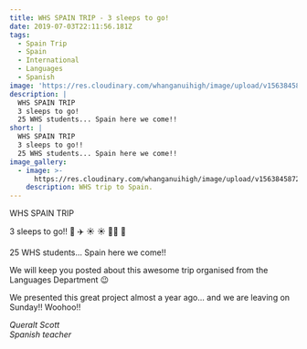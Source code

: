 ```yaml
---
title: WHS SPAIN TRIP - 3 sleeps to go!
date: 2019-07-03T22:11:56.181Z
tags:
  - Spain Trip
  - Spain
  - International
  - Languages
  - Spanish
image: 'https://res.cloudinary.com/whanganuihigh/image/upload/v1563845865/News/3.jpg'
description: |
  WHS SPAIN TRIP
  3 sleeps to go!
  25 WHS students... Spain here we come!!
short: |
  WHS SPAIN TRIP
  3 sleeps to go!! 
  25 WHS students... Spain here we come!!
image_gallery:
  - image: >-
      https://res.cloudinary.com/whanganuihigh/image/upload/v1563845872/News/2.jpg
    description: WHS trip to Spain.
---
```

WHS SPAIN TRIP

3 sleeps to go!! 🎉 ✈️ ☀️ ☀️ 💃🏻 🥘

25 WHS students... Spain here we come!!

We will keep you posted about this awesome trip organised from the Languages Department 😉

We presented this great project almost a year ago... and we are leaving on Sunday!! Woohoo!!

_Queralt Scott_  
_Spanish teacher_
